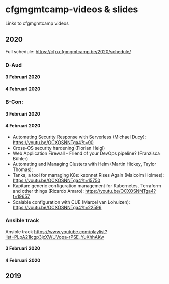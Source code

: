 # cfgmgmtcamp-videos & slides
Links to cfgmgmtcamp videos

## 2020
Full schedule: https://cfp.cfgmgmtcamp.be/2020/schedule/

### D-Aud
#### 3 Februari 2020
#### 4 Februari 2020

### B-Con:
#### 3 Februari 2020
#### 4 Februari 2020
- Automating Security Response with Serverless (Michael Ducy): https://youtu.be/OCXOSNNTga4?t=90
- Cross-OS security hardening (Florian Heigl)
- Web Application Firewall - Friend of your DevOps pipeline? (Franzisca Bühler)
- Automating and Managing Clusters with Helm (Martin Hickey, Taylor Thomas): 
- Tanka, a tool for managing K8s: ksonnet Rises Again (Malcolm Holmes): https://youtu.be/OCXOSNNTga4?t=15750
- Kapitan: generic configuration management for Kubernetes, Terraform and other things (Ricardo Amaro): https://youtu.be/OCXOSNNTga4?t=19657
- Scalable configuration with CUE (Marcel van Lohuizen): https://youtu.be/OCXOSNNTga4?t=22596

### Ansible track
Ansible track https://www.youtube.com/playlist?list=PLpA21lcgp3jxXWUVopa-rPSE_YuXhhAKw

#### 3 Februari 2020
#### 4 Februari 2020


## 2019
